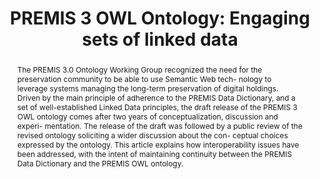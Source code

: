 ---
abstract: The PREMIS 3.0 Ontology Working Group recognized the need for the preservation
  community to be able to use Semantic Web tech- nology to leverage systems managing
  the long-term preservation of digital holdings. Driven by the main principle of
  adherence to the PREMIS Data Dictionary, and a set of well-established Linked Data
  principles, the draft release of the PREMIS 3 OWL ontology comes after two years
  of conceptualization, discussion and experi- mentation. The release of the draft
  was followed by a public review of the revised ontology soliciting a wider discussion
  about the con- ceptual choices expressed by the ontology. This article explains
  how interoperability issues have been addressed, with the intent of maintaining
  continuity between the PREMIS Data Dictionary and the PREMIS OWL ontology.
creators:
- Caron, Bertrand
- Di Iorio, Angela
- Blair, Charles
- Bountouri, Lina
- Guenther, Rebecca
- McLellan, Evelyn
- Russey Roke, Elizabeth
- Cowles, Esme
date: null
document_url: https://services.phaidra.univie.ac.at/api/object/o:923631/download
grand_parent: iPRES
institutions: []
keywords:
- boston
landing_page_url: https://phaidra.univie.ac.at/o:923631
language: eng
layout: publication
license: CC BY 4.0 International
notes_url: null
parent: iPRES 2018
publication_type: paper
size: 571538
slides_url: null
source_name: iPRES
title: 'PREMIS 3 OWL Ontology: Engaging sets of linked data'
year: 2018
---